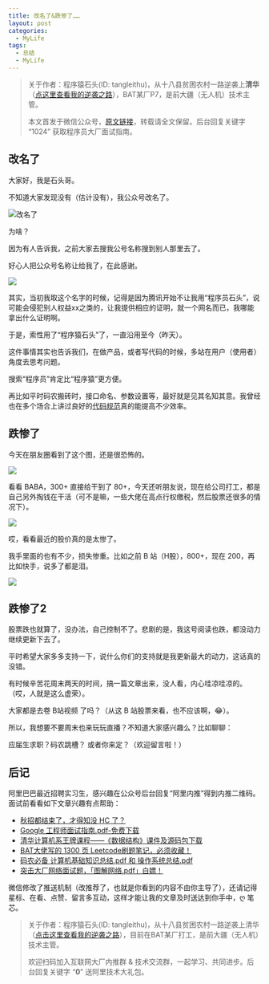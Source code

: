```yaml
---
title: 改名了&跌惨了……
layout: post
categories:
  - MyLife
tags:
  - 总结
  - MyLife
---
```


> 关于作者：程序猿石头(ID: tangleithu)，从十八县贫困农村一路逆袭上**清华**（[点这里查看我的逆袭之路](https://mp.weixin.qq.com/s/G3i7qWK1MPvJ-BfUxfOycQ)），BAT某厂P7，是前大疆（无人机）技术主管。
>
> 本文首发于微信公众号，[原文链接](https://mp.weixin.qq.com/s?__biz=MzI3OTUzMzcwNw==&mid=2247500065&idx=1&sn=ab0ddc76d0173ee980fa2fc9b95d5d06&chksm=eb44c0c5dc3349d335b368372362634c2a363d37e627ca15f652bf840e597a0fcb6a1f6f9d10&token=1931883326&lang=zh_CN#rd)，转载请全文保留。后台回复关键字 “1024” 获取程序员大厂面试指南。

## 改名了

大家好，我是石头哥。

不知道大家发现没有（估计没有），我公众号改名了。

![改名了](/resources/experience-of-campus-recruitment-of-2022/1.jpg)

为啥？

因为有人告诉我，之前大家去搜我公号名称搜到别人那里去了。 

好心人把公众号名称让给我了，在此感谢。

![](/resources/experience-of-campus-recruitment-of-2022/2.jpg)

其实，当初我取这个名字的时候，记得是因为腾讯开始不让我用“程序员石头”，说可能会侵犯别人权益xx之类的，让我提供相应的证明，就一个网名而已，我哪能拿出什么证明啊。

于是，索性用了“程序猿石头”了，一直沿用至今（昨天）。

这件事情其实也告诉我们，在做产品，或者写代码的时候，多站在用户（使用者）角度去思考问题。 

搜索“程序员”肯定比“程序猿”更方便。

再比如平时码农搬砖时，接口命名、参数设置等，最好就是见其名知其意。我曾经也在多个场合上讲过良好的[代码规范](https://mp.weixin.qq.com/s/XQOqlW9S2AOoyC0br9-MDw)真的能提高不少效率。

## 跌惨了 

今天在朋友圈看到了这个图，还是很恐怖的。

![](/resources/experience-of-campus-recruitment-of-2022/3.png)

看看 BABA，300+ 直接给干到了 80+，今天还听朋友说，现在给公司打工，都是自己另外掏钱在干活（可不是嘛，一些大佬在高点行权缴税，然后股票还很多的情况下）。

![](/resources/experience-of-campus-recruitment-of-2022/4.png)

哎，看看最近的股价真的是太惨了。

我手里面的也有不少，损失惨重。比如之前 B 站（H股），800+，现在 200，再比如快手，说多了都是泪。

![](https://img.soogif.com/fuQgi46UmDZF9zmdxZelS6pMga1KRy2i.gif?scope=mdnice)

## 跌惨了2

股票跌也就算了，没办法，自己控制不了。悲剧的是，我这号阅读也跌，都没动力继续更新下去了。

平时希望大家多多支持一下，说什么你们的支持就是我更新最大的动力，这话真的没错。 

有时候辛苦花周末两天的时间，搞一篇文章出来，没人看，内心哇凉哇凉的。（哎，人就是这么虚荣）。

大家都是去卷 B站视频 了吗？（从这 B 站股票来看，也不应该啊，😂）。

所以，我想要不要周末也来玩玩直播？不知道大家感兴趣么？比如聊聊：

应届生求职？码农跳槽？ 或者你来定？（欢迎留言啦！）

## 后记

阿里巴巴最近招聘实习生，感兴趣在公众号后台回复“阿里内推”得到内推二维码。面试前看看如下文章兴趣有点帮助：

- [秋招都结束了，才得知没 HC 了？](https://mp.weixin.qq.com/s/C3Smy6ldOhYJU14EztGhkQ)
- [Google 工程师面试指南.pdf-免费下载](https://mp.weixin.qq.com/s/OGJhxM7FdeoIkAL2-uUI_Q)
- [清华计算机系王牌课程——《数据结构》课件及源码包下载](https://mp.weixin.qq.com/s/iRcyW1dEeCxleTfOTyr2Lw)
- [BAT大佬写的 1300 页 Leetcode刷题笔记，必须收藏！](https://mp.weixin.qq.com/s/7T9R9kFXke986vSoPNzC8g)
- [码农必备 计算机基础知识总结.pdf 和 操作系统总结.pdf](https://mp.weixin.qq.com/s/DIVTVtChtd287ezWfriBYA)
- [突击大厂网络面试题，「图解网络.pdf」白嫖！](https://mp.weixin.qq.com/s/rqTnQH_TTmgmbPm3qV-62Q)

微信修改了推送机制（改推荐了，也就是你看到的内容不由你主导了），还请记得星标、在看、点赞、留言多互动，这样才能让我的文章及时送达到你手中，ღ 笔芯。

> 关于作者：程序猿石头(ID: tangleithu)，从十八县贫困农村一路逆袭上清华（[点击这里查看我的逆袭之路](https://mp.weixin.qq.com/s/G3i7qWK1MPvJ-BfUxfOycQ)），目前在BAT某厂打工，是前大疆（无人机）技术主管。
>
> 欢迎扫码加入互联网大厂内推群 & 技术交流群，一起学习、共同进步。后台回复关键字 “**0**” 送阿里技术大礼包。
